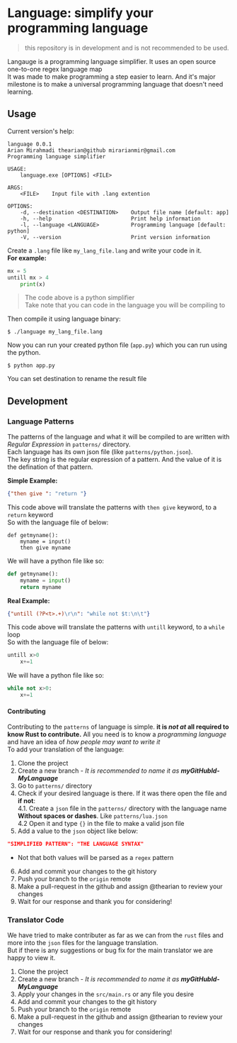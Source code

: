 # Language: simplify your programming language
> this repository is in development and is not recommended to be used.

Langauge is a programming language simplifier. It uses an open source one-to-one regex language map  
It was made to make programming a step easier to learn. And it's major milestone is to make a universal
programming language that doesn't need learning.

## Usage
Current version's help:
```
language 0.0.1
Arian Mirahmadi thearian@github mirarianmir@gmail.com
Programming language simplifier

USAGE:
    language.exe [OPTIONS] <FILE>

ARGS:
    <FILE>    Input file with .lang extention

OPTIONS:
    -d, --destination <DESTINATION>    Output file name [default: app]
    -h, --help                         Print help information
    -l, --language <LANGUAGE>          Programming language [default: python]
    -V, --version                      Print version information
```

Create a `.lang` file like `my_lang_file.lang` and write your code in it.  
**For example:**
```python
mx = 5
untill mx > 4
	print(x)
```
> The code above is a python simplifier  
> Take note that you can code in the language you will be compiling to

Then compile it using language binary:
```command
$ ./language my_lang_file.lang
```
Now you can run your created python file (`app.py`) which you can run using the python.
```command
$ python app.py
```
You can set destination to rename the result file

## Development
### Language Patterns
The patterns of the language and what it will be compiled to are written with *Regular Expression* in `patterns/` directory.  
Each language has its own json file (like `patterns/python.json`).  
The key string is the regular expression of a pattern. And the value of it is the defination of that pattern.

**Simple Example:**
```json
{"then give ": "return "}
```
This code above will translate the patterns with `then give` keyword, to a `return` keyword  
So with the language file of below:
```
def getmyname():
    myname = input()
    then give myname
```
We will have a python file like so:
```python
def getmyname():
    myname = input()
    return myname
```
**Real Example:**
```json
{"untill (?P<t>.+)\r\n": "while not $t:\n\t"}
```
This code above will translate the patterns with `untill` keyword, to a `while` loop  
So with the language file of below:
```python
untill x>0
    x+=1
```

We will have a python file like so:
```python
while not x>0:
    x+=1
```

#### Contributing
Contributing to the `patterns` of language is simple.
**it is *not at* all required to know Rust to contribute.**
All you need is to know a *programming language* and have an idea of *how people may want to write it*  
To add your translation of the language:
1. Clone the project
2. Create a new branch - *It is recommended to name it as **myGitHubId-MyLanguage***
3. Go to `patterns/` directory
4. Check if your desired language is there. If it was there open the file and **if not**:  
    4.1. Create a `json` file in the `patterns/` directory with the language name
**Without spaces or dashes**. Like `patterns/lua.json`  
    4.2 Open it and type `{}` in the file to make a valid json file
5. Add a value to the `json` object like below:
```json
"SIMPLIFIED PATTERN": "THE LANGUAGE SYNTAX"
```
- Not that both values will be parsed as a `regex` pattern
6. Add and commit your changes to the git history
7. Push your branch to the `origin` remote
8. Make a pull-request in the github and assign @thearian to review your changes
9. Wait for our response and thank you for considering!

### Translator Code
We have tried to make contributer as far as we can from the `rust` files
and more into the `json` files for the language translation.  
But if there is any suggestions or bug fix for the main translator
we are happy to view it.

1. Clone the project
2. Create a new branch - *It is recommended to name it as **myGitHubId-MyLanguage***
3. Apply your changes in the `src/main.rs` or any file you desire
4. Add and commit your changes to the git history
5. Push your branch to the `origin` remote
6. Make a pull-request in the github and assign @thearian to review your changes
7. Wait for our response and thank you for considering!
